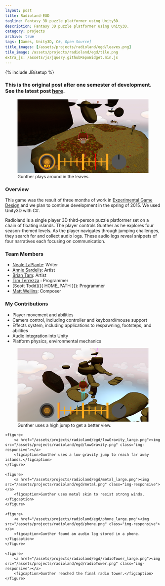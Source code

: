 ```yaml
---
layout: post
title: Radioland-EGD
tagline: Fantasy 3D puzzle platformer using Unity3D.
description: Fantasy 3D puzzle platformer using Unity3D.
category: projects
archive: true
tags: [Games, Unity3D, C#, Open Source]
title_images: [/assets/projects/radioland/egd/leaves.png]
tile_image: /assets/projects/radioland/egd/tile.png
extra_js: /assets/js/jquery.githubRepoWidget.min.js
---
```

{% include JB/setup %}

<h3>This is the original post after one semester of development. See the latest post <a href="/projects/radioland/">here</a>.</h3>

<div class="project-images project-images-450h">
    <figure>
        <a href="/assets/projects/radioland/egd/leaves_large.png"><img src="/assets/projects/radioland/egd/leaves_large.png" class="img-responsive"></a>
        <figcaption>Gunther plays around in the leaves.</figcaption>
    </figure>
</div>

<h3>Overview</h3>

This game was the result of three months of work in <a href="http://www.arts.rpi.edu/~ruiz/EGDFall2014/Experimental.htm">Experimental Game Design</a> and we plan to continue development in the spring of 2015. We used Unity3D with C#.

Radioland is a single player 3D third-person puzzle platformer set on a chain of floating islands. The player controls Gunther as he explores four season-themed levels. As the player navigates through jumping challenges, they search for and collect audio logs. These audio logs reveal snippets of four narratives each focusing on communication.

<div class="github-widget" data-repo="Radioland/RadiolandGame"></div>

<h3>Team Members</h3>

* [Neale LaPlante](http://diokatsu.wix.com/portfolio/): Writer
* [Annie Sardelis](http://asardelis3.wix.com/portfolio/): Artist
* [Brian Tam](http://xinoph.github.io/): Artist
* [Tim Terrezza](https://github.com/timmyterrezza) : Programmer
* [Scott Todd]({{ HOME_PATH }}): Programmer
* [Matt Wellins](http://mattwellins.com/): Composer

<h3>My Contributions</h3>

* Player movement and abilities
* Camera control, including controller and keyboard/mouse support
* Effects system, including applications to respawning, footsteps, and abilities
* Audio integration into Unity
* Platform physics, environmental mechanics

<div class="project-images project-images-450h">
    <figure>
        <a href="/assets/projects/radioland/egd/highJump_large.png"><img src="/assets/projects/radioland/egd/highJump.png" class="img-responsive"></a>
        <figcaption>Gunther uses a high jump to get a better view.</figcaption>
    </figure>

    <figure>
        <a href="/assets/projects/radioland/egd/lowGravity_large.png"><img src="/assets/projects/radioland/egd/lowGravity.png" class="img-responsive"></a>
        <figcaption>Gunther uses a low gravity jump to reach far away islands.</figcaption>
    </figure>

    <figure>
        <a href="/assets/projects/radioland/egd/metal_large.png"><img src="/assets/projects/radioland/egd/metal.png" class="img-responsive"></a>
        <figcaption>Gunther uses metal skin to resist strong winds.</figcaption>
    </figure>

    <figure>
        <a href="/assets/projects/radioland/egd/phone_large.png"><img src="/assets/projects/radioland/egd/phone.png" class="img-responsive"></a>
        <figcaption>Gunther found an audio log stored in a phone.</figcaption>
    </figure>

    <figure>
        <a href="/assets/projects/radioland/egd/radioTower_large.png"><img src="/assets/projects/radioland/egd/radioTower.png" class="img-responsive"></a>
        <figcaption>Gunther reached the final radio tower.</figcaption>
    </figure>
</div>

